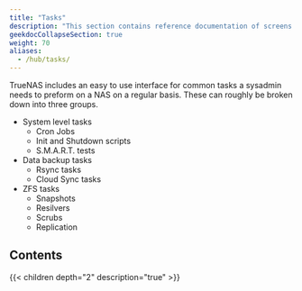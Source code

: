```yaml
---
title: "Tasks"
description: "This section contains reference documentation of screens within the Tasks menu option."
geekdocCollapseSection: true
weight: 70
aliases:
  - /hub/tasks/
---
```


TrueNAS includes an easy to use interface for common tasks a sysadmin needs to preform on a NAS on a regular basis.  These can roughly be broken down into three groups.

 + System level tasks
   + Cron Jobs
   + Init and Shutdown scripts
   + S.M.A.R.T. tests
 + Data backup tasks
   + Rsync tasks
   + Cloud Sync tasks
 + ZFS tasks 
   + Snapshots
   + Resilvers
   + Scrubs
   + Replication

## Contents

{{< children depth="2" description="true" >}}